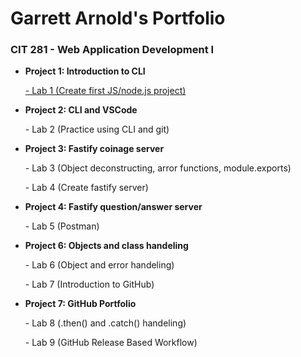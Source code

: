 <h1>Garrett Arnold's Portfolio</h1>
<h3>CIT 281 - Web Application Development I</h3>
<ul>
    <li><strong>Project 1: Introduction to CLI</strong></li>
        <dl><a href="https://github.com/garnold-uo/cit281-lab1">    -   Lab 1 (Create first JS/node.js project)</a></dl>
    <li><strong>Project 2: CLI and VSCode</strong></li>
        <dl>    -   Lab 2 (Practice using CLI and git)</dl>
    <li><strong>Project 3: Fastify coinage server</strong></li>
        <dl>    -   Lab 3 (Object deconstructing, arror functions, module.exports)</dl>
        <dl>    -   Lab 4 (Create fastify server)</dl>
    <li><strong>Project 4: Fastify question/answer server</strong></li>
        <dl>    -   Lab 5 (Postman)</dl>
    <li><strong>Project 6: Objects and class handeling</strong></li>
        <dl>    -   Lab 6 (Object and error handeling)</dl>
        <dl>    -   Lab 7 (Introduction to GitHub)</dl>
    <li><strong>Project 7: GitHub Portfolio</strong></li>
        <dl>    -   Lab 8 (.then() and .catch() handeling)</dl>
        <dl>    -   Lab 9 (GitHub Release Based Workflow)</dl>
</ul>
